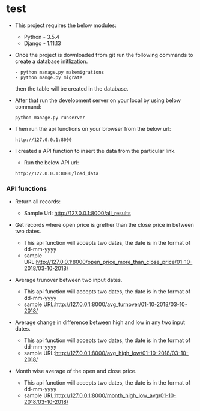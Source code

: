 # test
- This project requires the below modules:
  - Python - 3.5.4
  - Django - 1.11.13
 
- Once the project is downloaded from git run the following commands to create a database initlization.
  ```
  - python manage.py makemigrations
  - python mange.py migrate
  ```
  then the table will be created in the database.
- After that run the development server on your local by using below command:
  ```
  python manage.py runserver
  ```
- Then run the api functions on your browser from the below url:
  ```
  http://127.0.0.1:8000
  ```
- I created a API function to insert the data from the particular link. 
  - Run the below API url:
  ```
  http://127.0.0.1:8000/load_data
  ```
### API functions
- Return all records:
  - Sample Url: http://127.0.0.1:8000/all_results
- Get records where open price is grether than the close price in between two dates.
  - This api function will accepts two dates, the date is in the format of dd-mm-yyyy
  - sample URL:http://127.0.0.1:8000/open_price_more_than_close_price/01-10-2018/03-10-2018/

- Average trunover between two input dates.
  - This api function will accepts two dates, the date is in the format of dd-mm-yyyy
  - sample URL:http://127.0.0.1:8000/avg_turnover/01-10-2018/03-10-2018/

- Average change in difference between high and low in any two input dates.
  - This api function will accepts two dates, the date is in the format of dd-mm-yyyy
  - sample URL:http://127.0.0.1:8000/avg_high_low/01-10-2018/03-10-2018/

- Month wise average of the open and close price.
  - This api function will accepts two dates, the date is in the format of dd-mm-yyyy
  - sample URL:http://127.0.0.1:8000/month_high_low_avg/01-10-2018/03-10-2018/


